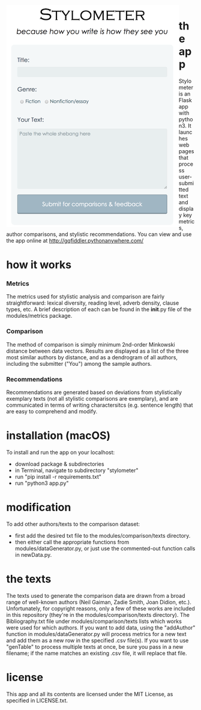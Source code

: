 <img src='https://github.com/gqfiddler/stylometer/blob/master/app%20screenshot.png?raw=true' width="460" align="left"/>

# the app
Stylometer is an Flask app with python3.  It launches web pages that process user-submitted text and display key metrics, author comparisons, and stylistic recommendations.  You can view and use the app online at http://gqfiddler.pythonanywhere.com/

# how it works
### Metrics
The metrics used for stylistic analysis and comparison are fairly straightforward: lexical diversity, reading level, adverb density, clause types, etc. A brief description of each can be found in the __init__.py file of the modules/metrics package.
### Comparison
The method of comparison is simply minimum 2nd-order Minkowski distance between data vectors.  Results are displayed as a list of the three most similar authors by distance, and as a dendrogram of all authors, including the submitter ("You") among the sample authors.  
### Recommendations
Recommendations are generated based on deviations from stylistically exemplary texts (not all stylistic comparisons are exemplary), and are communicated in terms of writing charactersitcs (e.g. sentence length) that are easy to comprehend and modify.

# installation (macOS)
To install and run the app on your localhost:
- download package & subdirectories
- in Terminal, navigate to subdirectory "stylometer"
- run "pip install -r requirements.txt"
- run "python3 app.py"

# modification
To add other authors/texts to the comparison dataset:
- first add the desired txt file to the modules/comparison/texts directory.
- then either call the appropriate functions from modules/dataGenerator.py, or just use the commented-out function calls in newData.py.

# the texts
The texts used to generate the comparison data are drawn from a broad range of well-known authors (Neil Gaiman, Zadie Smith, Joan Didion, etc.).  Unfortunately, for copyright reasons, only a few of these works are included in this repository (they're in the modules/comparison/texts directory).  The Bibliography.txt file under modules/comparison/texts lists which works were used for which authors.
    If you want to add data, using the "addAuthor" function in modules/dataGenerator.py will process metrics for a new text and add them as a new row in the specified .csv file(s).  If you want to use "genTable" to process multiple texts at once, be sure you pass in a new filename; if the name matches an existing .csv file, it will replace that file.

# license
This app and all its contents are licensed under the MIT License, as specified in LICENSE.txt.
